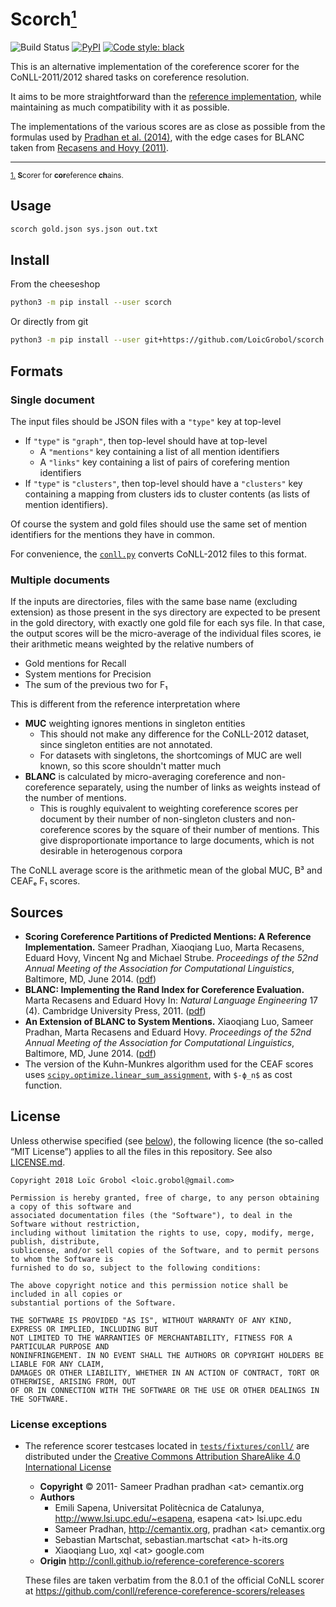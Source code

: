 <!-- markdownlint-disable MD033 MD003 -->

Scorch<a id="footnote-0-1-backref" href="#footnote-0-1">¹</a>
======

![Build Status](https://github.com/LoicGrobol/scorch/workflows/Test/badge.svg)
[![PyPI](https://img.shields.io/pypi/v/scorch.svg)](https://pypi.org/project/scorch)
[![Code style: black](https://img.shields.io/badge/code%20style-black-000000.svg)](https://github.com/psf/black)

This is an alternative implementation of the coreference scorer for the CoNLL-2011/2012 shared tasks
on coreference resolution.

It aims to be more straightforward than the [reference implementation][ref-scorer], while
maintaining as much compatibility with it as possible.

The implementations of the various scores are as close as possible from the formulas used by
<a href="#pradhan2014scoring">Pradhan et al. (2014)</a>, with the edge cases for BLANC taken from
<a href="recasens2011BLANC">Recasens and Hovy (2011)</a>.

---
<sub><a id="footnote-0-1" href="#footnote-0-1-backref">1.</a> **S**corer for **cor**eference **ch**ains.</sub>

[ref-scorer]: https://github.com/conll/reference-coreference-scorers

## Usage

```bash
scorch gold.json sys.json out.txt
```

## Install

From the cheeseshop

```bash
python3 -m pip install --user scorch
```

Or directly from git

```bash
python3 -m pip install --user git+https://github.com/LoicGrobol/scorch.git
```

## Formats

### Single document

The input files should be JSON files with a `"type"` key at top-level

- If `"type"` is `"graph"`, then top-level should have at top-level
  - A `"mentions"` key containing a list of all mention identifiers
  - A `"links"` key containing a list of pairs of corefering mention identifiers
- If `"type"` is `"clusters"`, then top-level should have a `"clusters"` key containing a mapping
  from clusters ids to cluster contents (as lists of mention identifiers).

Of course the system and gold files should use the same set of mention identifiers for the mentions
they have in common.

For convenience, the [`conll.py`](/scorch/conll.py) converts CoNLL-2012 files to this format.

### Multiple documents

If the inputs are directories, files with the same base name (excluding extension) as those present
in the sys directory are expected to be present in the gold directory, with exactly one gold file
for each sys file.
In that case, the output scores will be the micro-average of the individual files
scores, ie their arithmetic means weighted by the relative numbers of

- Gold mentions for Recall
- System mentions for Precision
- The sum of the previous two for F₁

This is different from the reference interpretation where

- **MUC** weighting ignores mentions in singleton entities
  - This should not make any difference for the CoNLL-2012 dataset, since singleton entities are not
    annotated.
  - For datasets with singletons, the shortcomings of MUC are well known, so this score shouldn't
    matter much
- **BLANC** is calculated by micro-averaging coreference and non-coreference separately, using
  the number of links as weights instead of the number of mentions.
  - This is roughly equivalent to weighting coreference scores per document by their number of
    non-singleton clusters and non-coreference scores by the square of their number of mentions.
    This give disproportionate importance to large documents, which is not desirable
    in heterogenous corpora

The CoNLL average score is the arithmetic mean of the global MUC, B³ and CEAFₑ F₁ scores.

## Sources

- <a id="pradhan2014scoring" />**Scoring Coreference Partitions of Predicted Mentions: A Reference
  Implementation.** Sameer Pradhan, Xiaoqiang Luo, Marta Recasens, Eduard Hovy, Vincent Ng and
  Michael Strube. *Proceedings of the 52nd Annual Meeting of the Association for Computational
  Linguistics*, Baltimore, MD, June 2014. ([pdf](http://aclweb.org/anthology/P/P14/P14-2006.pdf))
- <a id="recasens2011BLANC" />**BLANC: Implementing the Rand Index for Coreference Evaluation.**
  Marta Recasens and Eduard Hovy In: *Natural Language Engineering* 17 (4). Cambridge University
  Press, 2011.
  ([pdf](http://citeseerx.ist.psu.edu/viewdoc/download?doi=10.1.1.300.9229&rep=rep1&type=pdf))
- <a id="luo2014BLANC" /> **An Extension of BLANC to System Mentions.** Xiaoqiang Luo, Sameer
  Pradhan, Marta Recasens and Eduard Hovy. *Proceedings of the 52nd Annual Meeting of the
  Association for Computational Linguistics*, Baltimore, MD, June 2014.
  ([pdf](http://aclweb.org/anthology/P/P14/P14-2005.pdf))
- The version of the Kuhn-Munkres algorithm used for the CEAF scores uses
  [`scipy.optimize.linear_sum_assignment`](https://docs.scipy.org/doc/latest/reference/generated/scipy.optimize.linear_sum_assignment.html),
  with `$-ϕ_n$` as cost function.

## License

Unless otherwise specified (see <a href="#license-exceptions">below</a>), the following licence (the
so-called “MIT License”) applies to all the files in this repository.
See also [LICENSE.md](LICENSE.md).

```text
Copyright 2018 Loïc Grobol <loic.grobol@gmail.com>

Permission is hereby granted, free of charge, to any person obtaining a copy of this software and
associated documentation files (the "Software"), to deal in the Software without restriction,
including without limitation the rights to use, copy, modify, merge, publish, distribute,
sublicense, and/or sell copies of the Software, and to permit persons to whom the Software is
furnished to do so, subject to the following conditions:

The above copyright notice and this permission notice shall be included in all copies or
substantial portions of the Software.

THE SOFTWARE IS PROVIDED "AS IS", WITHOUT WARRANTY OF ANY KIND, EXPRESS OR IMPLIED, INCLUDING BUT
NOT LIMITED TO THE WARRANTIES OF MERCHANTABILITY, FITNESS FOR A PARTICULAR PURPOSE AND
NONINFRINGEMENT. IN NO EVENT SHALL THE AUTHORS OR COPYRIGHT HOLDERS BE LIABLE FOR ANY CLAIM,
DAMAGES OR OTHER LIABILITY, WHETHER IN AN ACTION OF CONTRACT, TORT OR OTHERWISE, ARISING FROM, OUT
OF OR IN CONNECTION WITH THE SOFTWARE OR THE USE OR OTHER DEALINGS IN THE SOFTWARE.
```

### <a id="license-exceptions">License exceptions</a>

- The reference scorer testcases located in
  [`tests/fixtures/conll/`](tests/fixtures/conll/datafiles) are distributed under the [Creative
  Commons Attribution ShareAlike 4.0 International
  License](http://creativecommons.org/licenses/by-sa/4.0/)
  - **Copyright** © 2011- Sameer Pradhan pradhan \<at\> cemantix.org
  - **Authors**
    - Emili Sapena, Universitat Politècnica de Catalunya, <http://www.lsi.upc.edu/~esapena>, esapena
      \<at\> lsi.upc.edu
    - Sameer Pradhan, <http://cemantix.org>, pradhan \<at\> cemantix.org
    - Sebastian Martschat, sebastian.martschat \<at\> h-its.org
    - Xiaoqiang Luo, xql \<at\> google.com
  - **Origin** <http://conll.github.io/reference-coreference-scorers>
  
  These files are taken verbatim from the 8.0.1 of the official CoNLL scorer at <https://github.com/conll/reference-coreference-scorers/releases>
